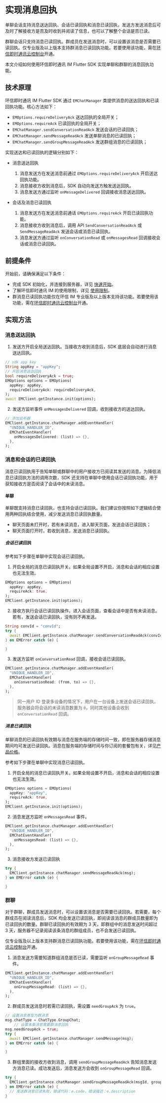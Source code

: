 # 实现消息回执

<Toc />

单聊会话支持消息送达回执、会话已读回执和消息已读回执，发送方发送消息后可及时了解接收方是否及时收到并阅读了信息，也可以了解整个会话是否已读。

群聊会话只支持消息已读回执。群成员在发送消息时，可以设置该消息是否需要已读回执。仅专业版及以上版本支持群消息已读回执功能。若要使用该功能，需在[环信即时通讯云控制台](https://console.easemob.com/user/login)开通。

本文介绍如何使用环信即时通讯 IM Flutter SDK 实现单聊和群聊的消息回执功能。

## 技术原理

环信即时通讯 IM Flutter SDK 通过 `EMChatManager` 类提供消息的送达回执和已读回执功能。核心方法如下：

- `EMOptions.requireDeliveryAck` 送达回执的全局开关；
- `EMOptions.requireAck` 已读回执的全局开关；
- `EMChatManager.sendConversationReadAck` 发送会话的已读回执；
- `EMChatManager.sendMessageReadAck` 发送单聊消息的已读回执；
- `EMChatManager.sendGroupMessageReadAck` 发送群组消息的已读回执；

实现送达和已读回执的逻辑分别如下：

- 消息送达回执

  1. 消息发送方在发送消息前通过 `EMOptions.requireDeliveryAck` 开启送达回执功能。
  2. 消息接收方收到消息后，SDK 自动向发送方触发送达回执。
  3. 消息发送方通过监听 `onMessageDelivered` 回调接收消息送达回执。

- 会话及消息已读回执

  1. 消息发送方在发送消息前通话 `EMOptions.requireAck` 开启已读回执功能。
  2. 消息接收方收到消息后，调用 API `SendConversationReadAck` 或 `SendMessageReadAck` 发送会话或消息已读回执。
  3. 消息发送方通过监听 `onConversationRead` 或 `onMessagesRead` 回调接收会话或消息已读回执。

## 前提条件

开始前，请确保满足以下条件：

- 完成 SDK 初始化，并连接到服务器，详见 [快速开始](quickstart.html)。
- 了解环信即时通讯 IM 的使用限制，详见 [使用限制](/product/limitation.html)。
- 群消息已读回执功能仅在环信 IM 专业版及以上版本支持该功能。若要使用该功能，需在[环信即时通讯云控制台](https://console.easemob.com/user/login)开通。

## 实现方法

### 消息送达回执

1. 发送方开启全局送达回执。当接收方收到消息后，SDK 底层会自动进行消息送达回执。

```dart
// sdk app key
String appKey = "appKey";
// 开启消息送达回执
bool requireDeliveryAck = true;
EMOptions options = EMOptions(
  appKey: appKey,
  requireDeliveryAck: requireDeliveryAck,
);
await EMClient.getInstance.init(options);
```

2. 发送方监听事件 `onMessagesDelivered` 回调，收到接收方的送达回执。

```dart
// 添加监听器
EMClient.getInstance.chatManager.addEventHandler(
  "UNIQUE_HANDLER_ID",
  EMChatEventHandler(
    onMessagesDelivered: (list) => {},
  ),
);
```

### 消息和会话的已读回执

消息已读回执用于告知单聊或群聊中的用户接收方已阅读其发送的消息。为降低消息已读回执方法的调用次数，SDK 还支持在单聊中使用会话已读回执功能，用于获知接收方是否阅读了会话中的未读消息。

#### 单聊

单聊既支持消息已读回执，也支持会话已读回执。我们建议你按照如下逻辑结合使用两种回执结合使用，减少发送消息已读回执数量。

- 聊天页面未打开时，若有未读消息，进入聊天页面，发送会话已读回执；
- 聊天页面打开时，若收到消息，发送消息已读回执。

##### 会话已读回执

参考如下步骤在单聊中实现会话已读回执。

1. 开启全局的消息已读回执开关。如果全局设置不开启，消息和会话的相应设置也无法生效。

```dart
EMOptions options = EMOptions(
  appKey: appKey,
  requireAck: true,
);
EMClient.getInstance.init(options);
```

2. 接收方执行会话已读回执操作。进入会话页面，查看会话中是否有未读消息。若有，发送会话已读回执，没有则不再发送。

```dart
String convId = "convId";
try {
  await EMClient.getInstance.chatManager.sendConversationReadAck(convId);
} on EMError catch (e) {

}
```

3. 发送方监听 `onConversationRead` 回调，接收会话已读回执。

```dart
EMClient.getInstance.chatManager.addEventHandler(
  "UNIQUE_HANDLER_ID",
  EMChatEventHandler(
    onConversationRead: (from, to) => {},
  ),
);
```

> 同一用户 ID 登录多设备的情况下，用户在一台设备上发送会话已读回执，服务器会将会话的未读消息数置为 `0`，同时其他设备会收到 `onConversationRead` 回调。

##### 消息已读回执

单聊消息的已读回执有效期与消息在服务端的存储时间一致，即在服务器存储消息期间均可发送已读回执。消息在服务端的存储时间与你订阅的套餐包有关，详见[产品价格](/product/pricing.html#套餐包功能详情)。 

参考如下步骤在单聊中实现消息已读回执。

1. 开启全局的消息已读回执开关。如果全局设置不开启，消息和会话的相应设置也无法生效。

```dart
EMOptions options = EMOptions(
  appKey: "appKey",
  requireAck: true,
);
EMClient.getInstance.init(options);
```

2. 消息发送方监听 `onMessagesRead` 事件。

```dart
EMClient.getInstance.chatManager.addEventHandler(
  "UNIQUE_HANDLER_ID",
  EMChatEventHandler(
    onMessagesRead: (list) => {},
  ),
);
```

3. 消息接收方发送已读回执

```dart
try {
  EMClient.getInstance.chatManager.sendMessageReadAck(msg);
} on EMError catch (e) {

}
```

### 群聊

对于群聊，群成员发送消息时，可以设置该消息是否需要已读回执。若需要，每个群成员在阅读消息后，SDK 均会发送已读回执，即阅读该消息的群成员数量即为已读回执的数量。群聊已读回执的有效期为 3 天，即群组中的消息发送时间超过 3 天，服务器不记录阅读该条消息的群组成员，也不会发送已读回执。

仅专业版及以上版本支持群消息已读回执功能。若要使用该功能，需在[环信即时通讯云控制台](https://console.easemob.com/user/login)开通。

1. 消息发送方需要知道群组消息是否已读，需要监听 `onGroupMessageRead` 事件。

```dart
EMClient.getInstance.chatManager.addEventHandler(
  "UNIQUE_HANDLER_ID",
  EMChatEventHandler(
    onGroupMessageRead: (list) => {},
  ),
);
```

2. 群成员发送消息时若需已读回执，需设置 `needGroupAck` 为 `true`。

```dart
// 设置消息类型为群消息
msg.chatType = ChatType.GroupChat;
    // 设置本条消息需要群消息回执
msg.needGroupAck = true;
try {
  await EMClient.getInstance.chatManager.sendMessage(msg);
} on EMError catch (e) {

}
```

3. 群组里面的接收方收到消息，调用 `sendGroupMessageReadAck` 告知消息发送方消息已读。成功发送后，消息发送方会收到 `onGroupMessageRead` 回调。

```dart
try {
  EMClient.getInstance.chatManager.sendGroupMessageReadAck(msgId, groupId);
} on EMError catch (e) {
  // 发送群消息已读失败，错误代码：e.code，错误描述：e.description
}
```

